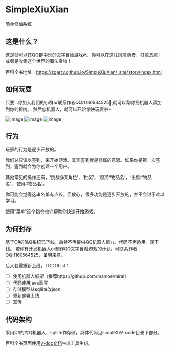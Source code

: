 # SimpleXiuXian

简单修仙系统

## 这是什么？

这是😊可以在QQ群中玩的文字冒险游戏💕。
你可以在这儿扮演勇者，打败恶魔；或者是收集这个世界的魔法宝物！

百科全书地址：https://zgarry.github.io/SimpleXiuXian/_site/story/index.html

## 如何玩耍

只要...你加入我们的小群or联系作者QQ:1160564525🙌,就可以帮你把机器人添加到你的群内。
然后@机器人，就可以开始愉快玩耍啦~

![image](https://user-images.githubusercontent.com/43488431/225171884-cfb4887f-0df9-431f-bf3f-21e7b98545ab.png)
![image](https://user-images.githubusercontent.com/43488431/225172024-842b16a1-6faa-4a5a-9f89-0e6ce2ec0172.png)
![image](https://user-images.githubusercontent.com/43488431/225172057-7175bba9-63e2-4565-a9d1-6f901d91e2b7.png)

## 行为

玩家的行为是逐步开放的。

我们总应该以签到，来开始游戏。其实签到就是修炼的意思。如果你是第一次签到，签到就会为你创建一个用户。

其他常见的操作还有，‘挑战@某角色’，‘抽奖’，‘购买#物品名’，‘出售#物品名’，‘使用#物品名’。

你可能会觉得这串名单有点长，但放心，很多功能是逐步开放的，并不会过于难以学习。

使用”菜单“这个指令也许帮助你快速开始游戏。

## 为何封存

基于C#的酷Q系统已下线，后续不再提供QQ机器人能力。代码不再适用。遂下线。
若你有开发机器人or制作QQ文字冒险游戏的计划，可联系作者QQ:1160564525，备明来意。

后入若需重新上线，TODOList：

* [ ] 使用机器人框架（推荐https://github.com/mamoe/mirai）
* [ ] 代码使用java重写
* [ ] 存储模型从sqllite改json
* [ ] 重新部署上线
* [ ] 宣传

## 代码架构

采用C#的库Q机器人，sqllite作存储，具体代码见simpleXW-code目录下部分。

百科全书页面使用[y-doc文档](https://github.com/YMFE/ydoc)生成工具生成。
